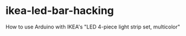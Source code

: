 ikea-led-bar-hacking
====================

How to use Arduino with IKEA's "LED 4-piece light strip set, multicolor"

